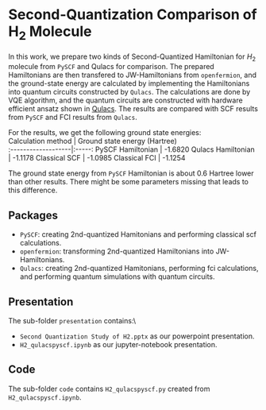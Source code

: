 # Second-Quantization Comparison of H<sub>2</sub> Molecule
 
In this work, we prepare two kinds of Second-Quantized Hamiltonian for $H_2$ molecule from `PySCF` and Qulacs for comparison. The prepared Hamiltonians are then transfered to JW-Hamiltonians from `openfermion`, and the ground-state energy are calculated by implementing the Hamiltonians into quantum circuits constructed by `Qulacs`. The calculations are done by VQE algorithm, and the quantum circuits are constructed with hardware efficient ansatz shown in [Qulacs](http://docs.qulacs.org/en/latest/apply/6.2_vqe.html). The results are compared with SCF results from `PySCF` and FCI results from `Qulacs`.

For the results, we get the following ground state energies:\
 Calculation method | Ground state energy (Hartree)  
:-------------------|:-----:
PySCF Hamiltonian   | -1.6820 
Qulacs Hamiltonian  | -1.1178 
Classical SCF       | -1.0985 
Classical FCI       | -1.1254 

The ground state energy from `PySCF` Hamiltonian is about 0.6 Hartree lower than other results. There might be some parameters missing that leads to this difference.


## Packages

- `PySCF`: creating 2nd-quantized Hamitonians and performing classical scf calculations.
- `openfermion`: transforming 2nd-quantized Hamiltonians into JW-Hamiltonians.
- `Qulacs`: creating 2nd-quantized Hamitonians, performing fci calculations, and performing quantum simulations with quantum circuits.

## Presentation

The sub-folder `presentation` contains:\
- `Second Quantization Study of H2.pptx` as our powerpoint presentation.
- `H2_qulacspyscf.ipynb` as our jupyter-notebook presentation.

## Code

The sub-folder `code` contains `H2_qulacspyscf.py` created from `H2_qulacspyscf.ipynb`.
